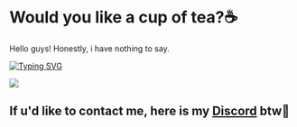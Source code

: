 <h1>Would you like a cup of tea?☕</h1>
Hello guys! Honestly, i have nothing to say. 

[![Typing SVG](https://readme-typing-svg.herokuapp.com?font=Fira+Code&weight=500&size=50&duration=3000&pause=1000&width=600&height=100&lines=Nah%2C+i'd+rather+die)](https://git.io/typing-svg)

![](https://github-readme-stats.vercel.app/api?username=amistix&show_icons=true&theme=tokyonight&hide=["issues"])

## If u'd like to contact me, here is my [Discord](https://discordapp.com/users/719065074911805502/) btw👾
